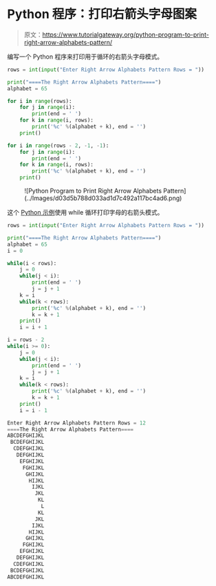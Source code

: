 # Python 程序：打印右箭头字母图案

> 原文：<https://www.tutorialgateway.org/python-program-to-print-right-arrow-alphabets-pattern/>

编写一个 Python 程序来打印用于循环的右箭头字母模式。

```py
rows = int(input("Enter Right Arrow Alphabets Pattern Rows = "))

print("====The Right Arrow Alphabets Pattern====")
alphabet = 65

for i in range(rows):
    for j in range(i):
        print(end = ' ')
    for k in range(i, rows):
        print('%c' %(alphabet + k), end = '')
    print()

for i in range(rows - 2, -1, -1):
    for j in range(i):
        print(end = ' ')
    for k in range(i, rows):
        print('%c' %(alphabet + k), end = '')
    print()
```

<figure class="wp-block-image size-large">![Python Program to Print Right Arrow Alphabets Pattern](../Images/d03d5b788d033ad1d7c492a117bc4ad6.png)</figure>

这个 [Python 示例](https://www.tutorialgateway.org/python-programming-examples/)使用 while 循环打印字母的右箭头模式。

```py
rows = int(input("Enter Right Arrow Alphabets Pattern Rows = "))

print("====The Right Arrow Alphabets Pattern====")
alphabet = 65
i = 0

while(i < rows):
    j = 0
    while(j < i):
        print(end = ' ')
        j = j + 1
    k = i
    while(k < rows):
        print('%c' %(alphabet + k), end = '')
        k = k + 1
    print()
    i = i + 1

i = rows - 2
while(i >= 0):
    j = 0
    while(j < i):
        print(end = ' ')
        j = j + 1
    k = i
    while(k < rows):
        print('%c' %(alphabet + k), end = '')
        k = k + 1
    print()
    i = i - 1
```

```py
Enter Right Arrow Alphabets Pattern Rows = 12
====The Right Arrow Alphabets Pattern====
ABCDEFGHIJKL
 BCDEFGHIJKL
  CDEFGHIJKL
   DEFGHIJKL
    EFGHIJKL
     FGHIJKL
      GHIJKL
       HIJKL
        IJKL
         JKL
          KL
           L
          KL
         JKL
        IJKL
       HIJKL
      GHIJKL
     FGHIJKL
    EFGHIJKL
   DEFGHIJKL
  CDEFGHIJKL
 BCDEFGHIJKL
ABCDEFGHIJKL
```